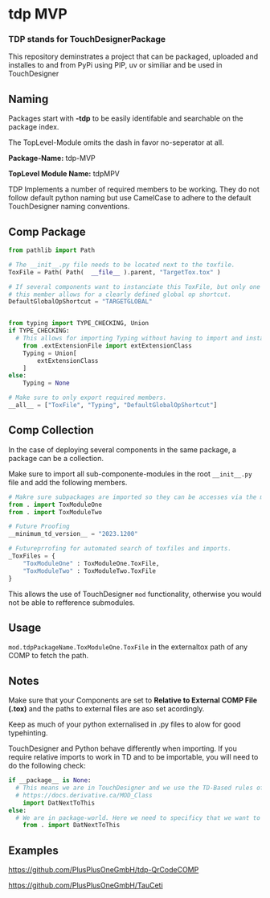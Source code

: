 # tdp MVP
### TDP stands for TouchDesignerPackage
This repository deminstrates a project that can be packaged, uploaded and installes to and from PyPi using PIP, uv or similiar and be used in TouchDesigner

## Naming
Packages start with __-tdp__ to be easily identifable and searchable on the package index. 

The TopLevel-Module omits the dash in favor no-seperator at all.

__Package-Name:__ tdp-MVP

__TopLevel Module Name:__ tdpMPV

TDP Implements a number of required members to be working. They do not follow default python naming but use CamelCase to adhere to the default TouchDesigner naming conventions.

## Comp Package
```python
from pathlib import Path

# The __init__.py file needs to be located next to the toxfile.
ToxFile = Path( Path(  __file__ ).parent, "TargetTox.tox" )

# If several components want to instanciate this ToxFile, but only one is required in the project,
# this member allows for a clearly defined global op shortcut.
DefaultGlobalOpShortcut = "TARGETGLOBAL"


from typing import TYPE_CHECKING, Union
if TYPE_CHECKING:
  # This allows for importing Typing without having to import and instanciate the object an additional time.
    from .extExtensionFile import extExtensionClass
    Typing = Union[
        extExtensionClass
    ]
else:
    Typing = None

# Make sure to only export required members.
__all__ = ["ToxFile", "Typing", "DefaultGlobalOpShortcut"]

```
## Comp Collection
In the case of deploying several components in the same package, a package can be a collection.

Make sure to import all sub-componente-modules in the root ```__init__.py```  file and add the following members.
```python
# Makre sure subpackages are imported so they can be accesses via the mod. method.
from . import ToxModuleOne
from . import ToxModuleTwo

# Future Proofing
__minimum_td_version__ = "2023.1200"

# Futureprrofing for automated search of toxfiles and imports.
_ToxFiles = {
    "ToxModuleOne" : ToxModuleOne.ToxFile,
    "ToxModuleTwo" : ToxModuleTwo.ToxFile
}
```

This allows the use of TouchDesigner ```mod``` functionality, otherwise you would  not be able to refference submodules.

## Usage
```mod.tdpPackageName.ToxModuleOne.ToxFile``` in the externaltox path of any COMP to fetch the path.

## Notes
Make sure that your Components are set to __Relative to External COMP File (.tox)__ and the paths to external files are aso set acordingly.

Keep as much of your python externalised in .py files to alow for good typehinting.

TouchDesigner and Python behave differently when importing. If you require relative imports to work in TD and to be importable, you will need to do the following check:
```python
if __package__ is None:
  # This means we are in TouchDesigner and we use the TD-Based rules of importing.
  # https://docs.derivative.ca/MOD_Class
	import DatNextToThis
else:
  # We are in package-world. Here we need to specificy that we want to import from a file relative to our current position.
	from . import DatNextToThis
```

## Examples

https://github.com/PlusPlusOneGmbH/tdp-QrCodeCOMP

https://github.com/PlusPlusOneGmbH/TauCeti





